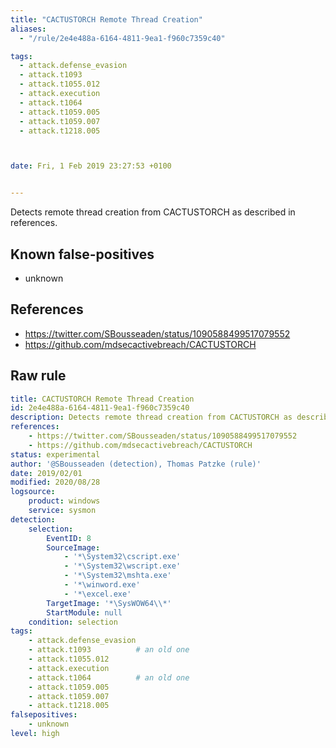 ```yaml
---
title: "CACTUSTORCH Remote Thread Creation"
aliases:
  - "/rule/2e4e488a-6164-4811-9ea1-f960c7359c40"

tags:
  - attack.defense_evasion
  - attack.t1093
  - attack.t1055.012
  - attack.execution
  - attack.t1064
  - attack.t1059.005
  - attack.t1059.007
  - attack.t1218.005



date: Fri, 1 Feb 2019 23:27:53 +0100


---
```


Detects remote thread creation from CACTUSTORCH as described in references.

<!--more-->


## Known false-positives

* unknown



## References

* https://twitter.com/SBousseaden/status/1090588499517079552
* https://github.com/mdsecactivebreach/CACTUSTORCH


## Raw rule
```yaml
title: CACTUSTORCH Remote Thread Creation
id: 2e4e488a-6164-4811-9ea1-f960c7359c40
description: Detects remote thread creation from CACTUSTORCH as described in references.
references:
    - https://twitter.com/SBousseaden/status/1090588499517079552
    - https://github.com/mdsecactivebreach/CACTUSTORCH
status: experimental
author: '@SBousseaden (detection), Thomas Patzke (rule)'
date: 2019/02/01
modified: 2020/08/28
logsource:
    product: windows
    service: sysmon
detection:
    selection:
        EventID: 8
        SourceImage:
            - '*\System32\cscript.exe'
            - '*\System32\wscript.exe'
            - '*\System32\mshta.exe'
            - '*\winword.exe'
            - '*\excel.exe'
        TargetImage: '*\SysWOW64\\*'
        StartModule: null
    condition: selection
tags:
    - attack.defense_evasion
    - attack.t1093          # an old one
    - attack.t1055.012
    - attack.execution
    - attack.t1064          # an old one
    - attack.t1059.005
    - attack.t1059.007
    - attack.t1218.005
falsepositives:
    - unknown
level: high

```
